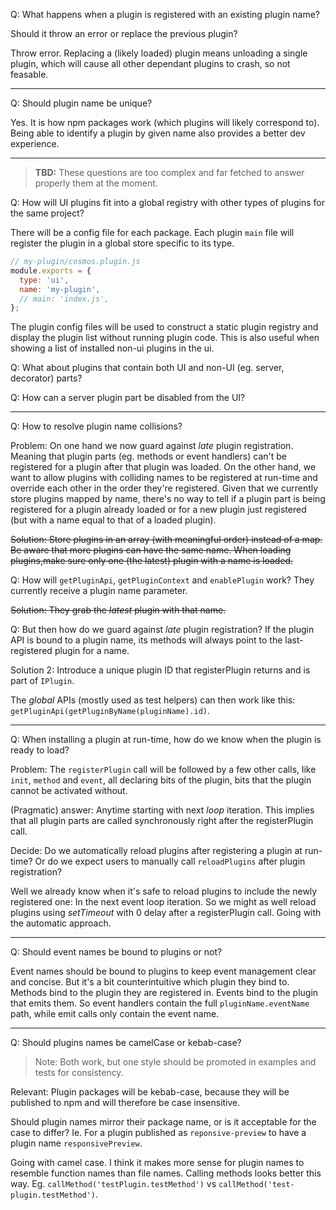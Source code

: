 Q: What happens when a plugin is registered with an existing plugin name?

Should it throw an error or replace the previous plugin?

Throw error. Replacing a (likely loaded) plugin means unloading a single plugin, which will cause all other dependant plugins to crash, so not feasable.

---

Q: Should plugin name be unique?

Yes. It is how npm packages work (which plugins will likely correspond to). Being able to identify a plugin by given name also provides a better dev experience.

---

> **TBD:** These questions are too complex and far fetched to answer properly them at the moment.

Q: How will UI plugins fit into a global registry with other types of plugins for the same project?

There will be a config file for each package. Each plugin `main` file will register the plugin in a global store specific to its type.

```js
// my-plugin/cosmos.plugin.js
module.exports = {
  type: 'ui',
  name: 'my-plugin',
  // main: 'index.js',
};
```

The plugin config files will be used to construct a static plugin registry and display the plugin list without running plugin code. This is also useful when showing a list of installed non-ui plugins in the ui.

Q: What about plugins that contain both UI and non-UI (eg. server, decorator) parts?

Q: How can a server plugin part be disabled from the UI?

---

Q: How to resolve plugin name collisions?

Problem: On one hand we now guard against _late_ plugin registration. Meaning that plugin parts (eg. methods or event handlers) can't be registered for a plugin after that plugin was loaded. On the other hand, we want to allow plugins with colliding names to be registered at run-time and override each other in the order they're registered. Given that we currently store plugins mapped by name, there's no way to tell if a plugin part is being registered for a plugin already loaded or for a new plugin just registered (but with a name equal to that of a loaded plugin).

~~Solution: Store plugins in an array (with meaningful order) instead of a map. Be aware that more plugins can have the same name. When loading plugins,make sure only one (the latest) plugin with a name is loaded.~~

Q: How will `getPluginApi`, `getPluginContext` and `enablePlugin` work? They currently receive a plugin name parameter.

~~Solution: They grab the _latest_ plugin with that name.~~

Q: But then how do we guard against _late_ plugin registration? If the plugin API is bound to a plugin name, its methods will always point to the last-registered plugin for a name.

Solution 2: Introduce a unique plugin ID that registerPlugin returns and is part of `IPlugin`.

The _global_ APIs (mostly used as test helpers) can then work like this: `getPluginApi(getPluginByName(pluginName).id)`.

---

Q: When installing a plugin at run-time, how do we know when the plugin is ready to load?

Problem: The `registerPlugin` call will be followed by a few other calls, like `init`, `method` and `event`, all declaring bits of the plugin, bits that the plugin cannot be activated without.

(Pragmatic) answer: Anytime starting with next _loop_ iteration. This implies that all plugin parts are called synchronously right after the registerPlugin call.

Decide: Do we automatically reload plugins after registering a plugin at run-time? Or do we expect users to manually call `reloadPlugins` after plugin registration?

Well we already know when it's safe to reload plugins to include the newly registered one: In the next event loop iteration. So we might as well reload plugins using _setTimeout_ with 0 delay after a registerPlugin call. Going with the automatic approach.

---

Q: Should event names be bound to plugins or not?

Event names should be bound to plugins to keep event management clear and concise. But it's a bit counterintuitive which plugin they bind to. Methods bind to the plugin they are registered in. Events bind to the plugin that emits them. So event handlers contain the full `pluginName.eventName` path, while emit calls only contain the event name.

---

Q: Should plugins names be camelCase or kebab-case?

> Note: Both work, but one style should be promoted in examples and tests for consistency.

Relevant: Plugin packages will be kebab-case, because they will be published to npm and will therefore be case insensitive.

Should plugin names mirror their package name, or is it acceptable for the case to differ? Ie. For a plugin published as `reponsive-preview` to have a plugin name `responsivePreview`.

Going with camel case. I think it makes more sense for plugin names to resemble function names than file names. Calling methods looks better this way. Eg. `callMethod('testPlugin.testMethod')` vs `callMethod('test-plugin.testMethod')`.
